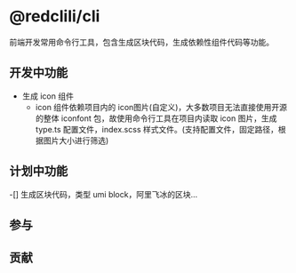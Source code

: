# @redclili/cli
前端开发常用命令行工具，包含生成区块代码，生成依赖性组件代码等功能。

## 开发中功能

- 生成 icon 组件
  - icon 组件依赖项目内的 icon图片(自定义)，大多数项目无法直接使用开源的整体 iconfont 包，故使用命令行工具在项目内读取 icon 图片，生成 type.ts 配置文件，index.scss 样式文件。(支持配置文件，固定路径，根据图片大小进行筛选)

## 计划中功能

-[] 生成区块代码，类型 umi block，阿里飞冰的区块...

## 参与

## 贡献

